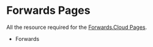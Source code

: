 # Forwards Pages

All the resource required for the [Forwards.Cloud Pages](https://forwards.cloud/pages).

- Forwards
